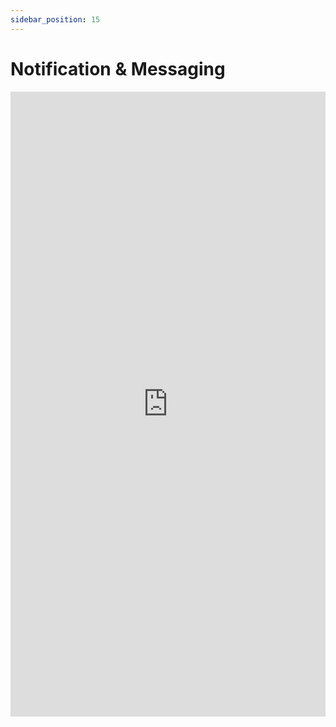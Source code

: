 ```yaml
---
sidebar_position: 15
---
```


# Notification & Messaging

<iframe 
  src="https://drive.google.com/file/d/1pP_CLVsL3Xk4hVBXKDX4XB-fbSiayY5x/preview" 
  width="100%" 
  height="1000px"
  frameBorder="0">
</iframe>
